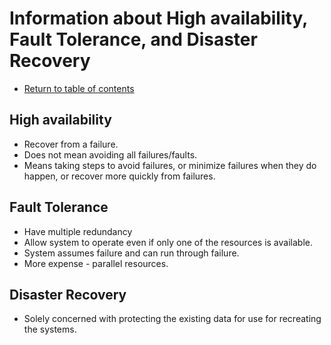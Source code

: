 # Information about High availability, Fault Tolerance, and Disaster Recovery

* [Return to table of contents](../../README.md)

## High availability

* Recover from a failure.
* Does not mean avoiding all failures/faults.
* Means taking steps to avoid failures, or minimize failures when they do happen, or recover more quickly from failures.

## Fault Tolerance

* Have multiple redundancy
* Allow system to operate even if only one of the resources is available.
* System assumes failure and can run through failure.
* More expense - parallel resources.

## Disaster Recovery

* Solely concerned with protecting the existing data for use for recreating the systems.
